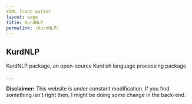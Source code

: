 ```yaml
---
YAML front matter
layout: page
title: KurdNLP
permalink: /KurdNLP/
---
```


## KurdNLP

KurdNLP package, an open-source Kurdish language processing package

.
.
.

**Disclaimer:** This website is under constant modification. 
If you find something isn't right then,
I might be doing some change in the back-end.
